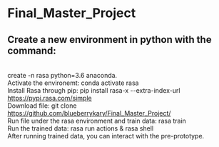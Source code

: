 # Final_Master_Project

## Create a new environment in python with the command:
<br> create -n rasa python=3.6 anaconda. </br>
Activate the environemt: conda activate rasa </br>
Install Rasa through pip: pip install rasa-x --extra-index-url https://pypi.rasa.com/simple</br>
Download file: git clone https://github.com/blueberrykary/Final_Master_Project/</br>
Run file under the rasa environment and train data: rasa train</br>
Run the trained data: rasa run actions & rasa shell </br>
After running trained data, you can interact with the pre-prototype. </br>
